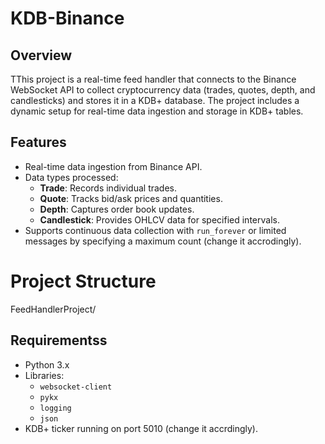 # KDB-Binance

## Overview
TThis project is a real-time feed handler that connects to the Binance WebSocket API to collect cryptocurrency data (trades, quotes, depth, and candlesticks) and stores it in a KDB+ database. The project includes a dynamic setup for real-time data ingestion and storage in KDB+ tables.

## Features
- Real-time data ingestion from Binance API.
- Data types processed:
  - **Trade**: Records individual trades.
  - **Quote**: Tracks bid/ask prices and quantities.
  - **Depth**: Captures order book updates.
  - **Candlestick**: Provides OHLCV data for specified intervals.
- Supports continuous data collection with `run_forever` or limited messages by specifying a maximum count (change it accrodingly).


# Project Structure
FeedHandlerProject/


## Requirementss
- Python 3.x
- Libraries:
  - `websocket-client`
  - `pykx`
  - `logging`
  - `json`
- KDB+ ticker running on port 5010 (change it accrdingly).

